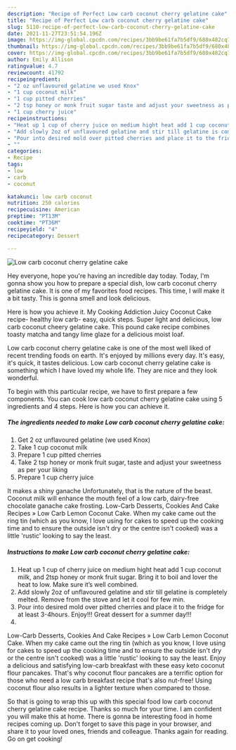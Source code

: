 ```yaml
---
description: "Recipe of Perfect Low carb coconut cherry gelatine cake"
title: "Recipe of Perfect Low carb coconut cherry gelatine cake"
slug: 5110-recipe-of-perfect-low-carb-coconut-cherry-gelatine-cake
date: 2021-11-27T23:51:54.196Z
image: https://img-global.cpcdn.com/recipes/3bb9be61fa7b5df9/680x482cq70/low-carb-coconut-cherry-gelatine-cake-recipe-main-photo.jpg
thumbnail: https://img-global.cpcdn.com/recipes/3bb9be61fa7b5df9/680x482cq70/low-carb-coconut-cherry-gelatine-cake-recipe-main-photo.jpg
cover: https://img-global.cpcdn.com/recipes/3bb9be61fa7b5df9/680x482cq70/low-carb-coconut-cherry-gelatine-cake-recipe-main-photo.jpg
author: Emily Allison
ratingvalue: 4.7
reviewcount: 41792
recipeingredient:
- "2 oz unflavoured gelatine we used Knox"
- "1 cup coconut milk"
- "1 cup pitted cherries"
- "2 tsp honey or monk fruit sugar taste and adjust your sweetness as per your liking"
- "1 cup cherry juice"
recipeinstructions:
- "Heat up 1 cup of cherry juice on medium hight heat add 1 cup coconut milk, and 2tsp honey or monk fruit sugar. Bring it to boil and lover the heat to low. Make sure it’s well combined."
- "Add slowly 2oz of unflavoured gelatine and stir till gelatine is completely melted. Remove from the stove and let it cool for few min."
- "Pour into desired mold over pitted cherries and place it to the fridge for at least 3-4hours. Enjoy!!! Great dessert for a summer day!!!"
- ""
categories:
- Recipe
tags:
- low
- carb
- coconut

katakunci: low carb coconut 
nutrition: 250 calories
recipecuisine: American
preptime: "PT13M"
cooktime: "PT36M"
recipeyield: "4"
recipecategory: Dessert

---
```



![Low carb coconut cherry gelatine cake](https://img-global.cpcdn.com/recipes/3bb9be61fa7b5df9/680x482cq70/low-carb-coconut-cherry-gelatine-cake-recipe-main-photo.jpg)

Hey everyone, hope you're having an incredible day today. Today, I'm gonna show you how to prepare a special dish, low carb coconut cherry gelatine cake. It is one of my favorites food recipes. This time, I will make it a bit tasty. This is gonna smell and look delicious.

Here is how you achieve it. My Cooking Addiction Juicy Coconut Cake recipe- healthy low carb- easy, quick steps. Super light and delicious, low carb coconut cheery gelatine cake. This pound cake recipe combines toasty matcha and tangy lime glaze for a delicious moist loaf.

Low carb coconut cherry gelatine cake is one of the most well liked of recent trending foods on earth. It's enjoyed by millions every day. It's easy, it's quick, it tastes delicious. Low carb coconut cherry gelatine cake is something which I have loved my whole life. They are nice and they look wonderful.


To begin with this particular recipe, we have to first prepare a few components. You can cook low carb coconut cherry gelatine cake using 5 ingredients and 4 steps. Here is how you can achieve it.

<!--inarticleads1-->

##### The ingredients needed to make Low carb coconut cherry gelatine cake:

1. Get 2 oz unflavoured gelatine (we used Knox)
1. Take 1 cup coconut milk
1. Prepare 1 cup pitted cherries
1. Take 2 tsp honey or monk fruit sugar, taste and adjust your sweetness as per your liking
1. Prepare 1 cup cherry juice


It makes a shiny ganache Unfortunately, that is the nature of the beast. Coconut milk will enhance the mouth feel of a low carb, dairy-free chocolate ganache cake frosting. Low-Carb Desserts, Cookies And Cake Recipes » Low Carb Lemon Coconut Cake. When my cake came out the ring tin (which as you know, I love using for cakes to speed up the cooking time and to ensure the outside isn&#39;t dry or the centre isn&#39;t cooked) was a little &#39;rustic&#39; looking to say the least. 

<!--inarticleads2-->

##### Instructions to make Low carb coconut cherry gelatine cake:

1. Heat up 1 cup of cherry juice on medium hight heat add 1 cup coconut milk, and 2tsp honey or monk fruit sugar. Bring it to boil and lover the heat to low. Make sure it’s well combined.
1. Add slowly 2oz of unflavoured gelatine and stir till gelatine is completely melted. Remove from the stove and let it cool for few min.
1. Pour into desired mold over pitted cherries and place it to the fridge for at least 3-4hours. Enjoy!!! Great dessert for a summer day!!!
1. 


Low-Carb Desserts, Cookies And Cake Recipes » Low Carb Lemon Coconut Cake. When my cake came out the ring tin (which as you know, I love using for cakes to speed up the cooking time and to ensure the outside isn&#39;t dry or the centre isn&#39;t cooked) was a little &#39;rustic&#39; looking to say the least. Enjoy a delicious and satisfying low-carb breakfast with these easy keto coconut flour pancakes. That&#39;s why coconut flour pancakes are a terrific option for those who need a low carb breakfast recipe that&#39;s also nut-free! Using coconut flour also results in a lighter texture when compared to those. 

So that is going to wrap this up with this special food low carb coconut cherry gelatine cake recipe. Thanks so much for your time. I am confident you will make this at home. There is gonna be interesting food in home recipes coming up. Don't forget to save this page in your browser, and share it to your loved ones, friends and colleague. Thanks again for reading. Go on get cooking!
